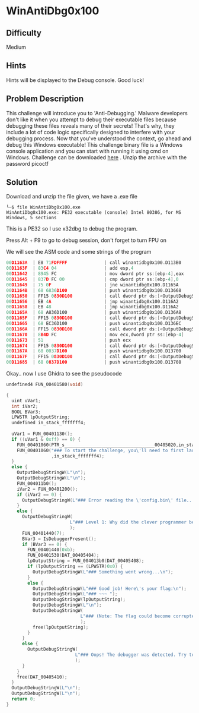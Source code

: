 # WinAntiDbg0x100
## Difficulty 
Medium
## Hints 
Hints will be displayed to the Debug console. Good luck!
## Problem Description
This challenge will introduce you to 'Anti-Debugging.' Malware developers don't like it when you attempt to debug their executable files because debugging these files reveals many of their secrets! That's why, they include a lot of code logic specifically designed to interfere with your debugging process.
Now that you've understood the context, go ahead and debug this Windows executable!
This challenge binary file is a Windows console application and you can start with running it using cmd on Windows.
Challenge can be downloaded [here](https://artifacts.picoctf.net/c_titan/54/WinAntiDbg0x100.zip) . Unzip the archive with the password picoctf
## Solution
Download and unzip the file given, we have a .exe file 
```
└─$ file WinAntiDbg0x100.exe
WinAntiDbg0x100.exe: PE32 executable (console) Intel 80386, for MS Windows, 5 sections
```
This is a PE32 so I use x32dbg to debug the program. 

Press Alt + F9 to go to debug session, don't forget to turn FPU on 

We will see the ASM code and some strings of the program
```C++
00D1163A  | E8 71FDFFFF              | call winantidbg0x100.D113B0                  |
00D1163F  | 83C4 04                  | add esp,4                                    |
00D11642  | 8945 FC                  | mov dword ptr ss:[ebp-4],eax                 | [ebp-04]:BaseThreadInitThunk
00D11645  | 837D FC 00               | cmp dword ptr ss:[ebp-4],0                   | [ebp-04]:BaseThreadInitThunk
00D11649  | 75 0F                    | jne winantidbg0x100.D1165A                   |
00D1164B  | 68 6836D100              | push winantidbg0x100.D13668                  | D13668:L"### Something went wrong...\n"
00D11650  | FF15 0830D100            | call dword ptr ds:[<OutputDebugStringW>]     |
00D11656  | EB 4A                    | jmp winantidbg0x100.D116A2                   |
00D11658  | EB 48                    | jmp winantidbg0x100.D116A2                   |
00D1165A  | 68 A836D100              | push winantidbg0x100.D136A8                  | D136A8:L"### Good job! Here's your flag:\n"
00D1165F  | FF15 0830D100            | call dword ptr ds:[<OutputDebugStringW>]     |
00D11665  | 68 EC36D100              | push winantidbg0x100.D136EC                  | D136EC:L"### ~~~ "
00D1166A  | FF15 0830D100            | call dword ptr ds:[<OutputDebugStringW>]     |
00D11670  | 8B4D FC                  | mov ecx,dword ptr ss:[ebp-4]                 | ecx:EntryPoint, [ebp-04]:BaseThreadInitThunk
00D11673  | 51                       | push ecx                                     | ecx:EntryPoint
00D11674  | FF15 0830D100            | call dword ptr ds:[<OutputDebugStringW>]     |
00D1167A  | 68 0037D100              | push winantidbg0x100.D13700                  |
00D1167F  | FF15 0830D100            | call dword ptr ds:[<OutputDebugStringW>]     |
00D11685  | 68 0837D100              | push winantidbg0x100.D13708                  | D13708:L"### (Note: The flag could become corrupted if the process state is tampered with in any way.)\n\n"
```
Okay.. now I use Ghidra to see the pseudocode
```C
undefined4 FUN_00401580(void)

{
  uint uVar1;
  int iVar2;
  BOOL BVar3;
  LPWSTR lpOutputString;
  undefined in_stack_fffffff4;
  
  uVar1 = FUN_00401130();
  if ((uVar1 & 0xff) == 0) {
    FUN_00401060(PTR_s__________________________________00405020,in_stack_fffffff4);
    FUN_00401060("### To start the challenge, you\'ll need to first launch this program using a debugger!\n"
                 ,in_stack_fffffff4);
  }
  else {
    OutputDebugStringW(L"\n");
    OutputDebugStringW(L"\n");
    FUN_004011b0();
    iVar2 = FUN_00401200();
    if (iVar2 == 0) {
      OutputDebugStringW(L"### Error reading the \'config.bin\' file... Challenge aborted.\n");
    }
    else {
      OutputDebugStringW(
                        L"### Level 1: Why did the clever programmer become a gardener? Because they discovered their talent for growing a \'patch\' of roses!\n"
                        );
      FUN_00401440(7);
      BVar3 = IsDebuggerPresent();
      if (BVar3 == 0) {
        FUN_00401440(0xb);
        FUN_00401530(DAT_00405404);
        lpOutputString = FUN_004013b0(DAT_00405408);
        if (lpOutputString == (LPWSTR)0x0) {
          OutputDebugStringW(L"### Something went wrong...\n");
        }
        else {
          OutputDebugStringW(L"### Good job! Here\'s your flag:\n");
          OutputDebugStringW(L"### ~~~ ");
          OutputDebugStringW(lpOutputString);
          OutputDebugStringW(L"\n");
          OutputDebugStringW(
                            L"### (Note: The flag could become corrupted if the process state is tampered with in any way.)\n\n"
                            );
          free(lpOutputString);
        }
      }
      else {
        OutputDebugStringW(
                          L"### Oops! The debugger was detected. Try to bypass this check to get the flag!\n"
                          );
      }
    }
    free(DAT_00405410);
  }
  OutputDebugStringW(L"\n");
  OutputDebugStringW(L"\n");
  return 0;
}
```
  
